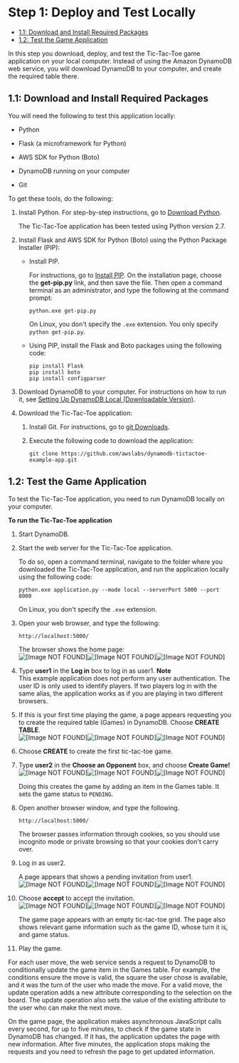 # Step 1: Deploy and Test Locally<a name="TicTacToe.Phase1"></a>


+ [1\.1: Download and Install Required Packages](#TicTacToe.Phase1.InstallApp)
+ [1\.2: Test the Game Application](#TicTacToe.RunAppLocally)

In this step you download, deploy, and test the Tic\-Tac\-Toe game application on your local computer\. Instead of using the Amazon DynamoDB web service, you will download DynamoDB to your computer, and create the required table there\. 

## 1\.1: Download and Install Required Packages<a name="TicTacToe.Phase1.InstallApp"></a>

You will need the following to test this application locally:

+ Python 

+ Flask \(a microframework for Python\)

+ AWS SDK for Python \(Boto\)

+ DynamoDB running on your computer

+ Git 

To get these tools, do the following:

1. Install Python\. For step\-by\-step instructions, go to [Download Python](https://www.python.org/downloads/)\. 

   The Tic\-Tac\-Toe application has been tested using Python version 2\.7\. 

1. Install Flask and AWS SDK for Python \(Boto\) using the Python Package Installer \(PIP\):

   + Install PIP\. 

     For instructions, go to [Install PIP](http://pip.readthedocs.org/en/stable/installing/)\. On the installation page, choose the **get\-pip\.py** link, and then save the file\. Then open a command terminal as an administrator, and type the following at the command prompt:

     ```
     python.exe get-pip.py
     ```

      On Linux, you don't specify the `.exe` extension\. You only specify `python get-pip.py`\. 

   + Using PIP, install the Flask and Boto packages using the following code:

     ```
     pip install Flask
     pip install boto
     pip install configparser
     ```

1. Download DynamoDB to your computer\. For instructions on how to run it, see [Setting Up DynamoDB Local \(Downloadable Version\)](DynamoDBLocal.md)\.

1. Download the Tic\-Tac\-Toe application:

   1. Install Git\. For instructions, go to [git Downloads](http://git-scm.com/downloads)\.

   1. Execute the following code to download the application:

      ```
      git clone https://github.com/awslabs/dynamodb-tictactoe-example-app.git
      ```

## 1\.2: Test the Game Application<a name="TicTacToe.RunAppLocally"></a>

To test the Tic\-Tac\-Toe application, you need to run DynamoDB locally on your computer\. 

**To run the Tic\-Tac\-Toe application**

1. Start DynamoDB\. 

1. Start the web server for the Tic\-Tac\-Toe application\. 

   To do so, open a command terminal, navigate to the folder where you downloaded the Tic\-Tac\-Toe application, and run the application locally using the following code:

   ```
   python.exe application.py --mode local --serverPort 5000 --port 8000  
   ```

   On Linux, you don't specify the `.exe` extension\. 

1. Open your web browser, and type the following:

   ```
   http://localhost:5000/ 
   ```

   The browser shows the home page:  
![\[Image NOT FOUND\]](http://docs.aws.amazon.com/amazondynamodb/latest/developerguide/)![\[Image NOT FOUND\]](http://docs.aws.amazon.com/amazondynamodb/latest/developerguide/)![\[Image NOT FOUND\]](http://docs.aws.amazon.com/amazondynamodb/latest/developerguide/)

1. Type **user1** in the **Log in** box to log in as user1\.
**Note**  
This example application does not perform any user authentication\. The user ID is only used to identify players\. If two players log in with the same alias, the application works as if you are playing in two different browsers\.

1. If this is your first time playing the game, a page appears requesting you to create the required table \(Games\) in DynamoDB\. Choose **CREATE TABLE**\.  
![\[Image NOT FOUND\]](http://docs.aws.amazon.com/amazondynamodb/latest/developerguide/)![\[Image NOT FOUND\]](http://docs.aws.amazon.com/amazondynamodb/latest/developerguide/)![\[Image NOT FOUND\]](http://docs.aws.amazon.com/amazondynamodb/latest/developerguide/)

1. Choose **CREATE** to create the first tic\-tac\-toe game\.

1. Type **user2** in the **Choose an Opponent** box, and choose **Create Game\!**  
![\[Image NOT FOUND\]](http://docs.aws.amazon.com/amazondynamodb/latest/developerguide/)![\[Image NOT FOUND\]](http://docs.aws.amazon.com/amazondynamodb/latest/developerguide/)![\[Image NOT FOUND\]](http://docs.aws.amazon.com/amazondynamodb/latest/developerguide/)

   Doing this creates the game by adding an item in the Games table\. It sets the game status to `PENDING`\. 

1. Open another browser window, and type the following\.

   ```
   http://localhost:5000/ 
   ```

   The browser passes information through cookies, so you should use incognito mode or private browsing so that your cookies don't carry over\.

1. Log in as user2\.

   A page appears that shows a pending invitation from user1\.   
![\[Image NOT FOUND\]](http://docs.aws.amazon.com/amazondynamodb/latest/developerguide/)![\[Image NOT FOUND\]](http://docs.aws.amazon.com/amazondynamodb/latest/developerguide/)![\[Image NOT FOUND\]](http://docs.aws.amazon.com/amazondynamodb/latest/developerguide/)

1. Choose **accept** to accept the invitation\.   
![\[Image NOT FOUND\]](http://docs.aws.amazon.com/amazondynamodb/latest/developerguide/)![\[Image NOT FOUND\]](http://docs.aws.amazon.com/amazondynamodb/latest/developerguide/)![\[Image NOT FOUND\]](http://docs.aws.amazon.com/amazondynamodb/latest/developerguide/)

   The game page appears with an empty tic\-tac\-toe grid\. The page also shows relevant game information such as the game ID, whose turn it is, and game status\. 

1. Play the game\.

For each user move, the web service sends a request to DynamoDB to conditionally update the game item in the Games table\. For example, the conditions ensure the move is valid, the square the user chose is available, and it was the turn of the user who made the move\. For a valid move, the update operation adds a new attribute corresponding to the selection on the board\. The update operation also sets the value of the existing attribute to the user who can make the next move\. 

On the game page, the application makes asynchronous JavaScript calls every second, for up to five minutes, to check if the game state in DynamoDB has changed\. If it has, the application updates the page with new information\. After five minutes, the application stops making the requests and you need to refresh the page to get updated information\.